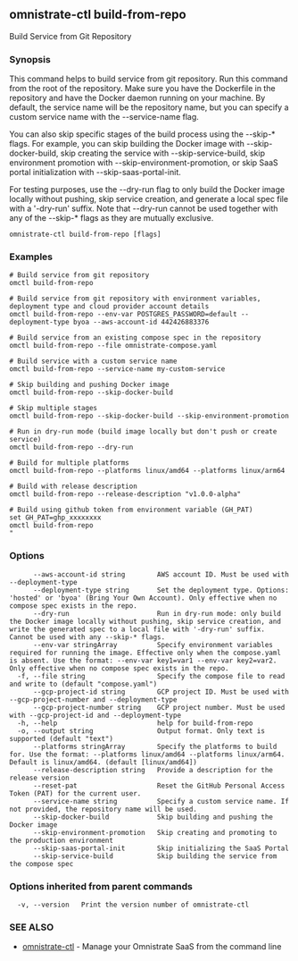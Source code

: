 ## omnistrate-ctl build-from-repo

Build Service from Git Repository

### Synopsis

This command helps to build service from git repository. Run this command from the root of the repository. Make sure you have the Dockerfile in the repository and have the Docker daemon running on your machine. By default, the service name will be the repository name, but you can specify a custom service name with the --service-name flag.

You can also skip specific stages of the build process using the --skip-* flags. For example, you can skip building the Docker image with --skip-docker-build, skip creating the service with --skip-service-build, skip environment promotion with --skip-environment-promotion, or skip SaaS portal initialization with --skip-saas-portal-init.

For testing purposes, use the --dry-run flag to only build the Docker image locally without pushing, skip service creation, and generate a local spec file with a '-dry-run' suffix. Note that --dry-run cannot be used together with any of the --skip-* flags as they are mutually exclusive.

```
omnistrate-ctl build-from-repo [flags]
```

### Examples

```
# Build service from git repository
omctl build-from-repo

# Build service from git repository with environment variables, deployment type and cloud provider account details
omctl build-from-repo --env-var POSTGRES_PASSWORD=default --deployment-type byoa --aws-account-id 442426883376

# Build service from an existing compose spec in the repository
omctl build-from-repo --file omnistrate-compose.yaml

# Build service with a custom service name
omctl build-from-repo --service-name my-custom-service

# Skip building and pushing Docker image
omctl build-from-repo --skip-docker-build

# Skip multiple stages
omctl build-from-repo --skip-docker-build --skip-environment-promotion

# Run in dry-run mode (build image locally but don't push or create service)
omctl build-from-repo --dry-run

# Build for multiple platforms
omctl build-from-repo --platforms linux/amd64 --platforms linux/arm64

# Build with release description
omctl build-from-repo --release-description "v1.0.0-alpha"

# Build using github token from environment variable (GH_PAT)
set GH_PAT=ghp_xxxxxxxx
omctl build-from-repo
"
```

### Options

```
      --aws-account-id string        AWS account ID. Must be used with --deployment-type
      --deployment-type string       Set the deployment type. Options: 'hosted' or 'byoa' (Bring Your Own Account). Only effective when no compose spec exists in the repo.
      --dry-run                      Run in dry-run mode: only build the Docker image locally without pushing, skip service creation, and write the generated spec to a local file with '-dry-run' suffix. Cannot be used with any --skip-* flags.
      --env-var stringArray          Specify environment variables required for running the image. Effective only when the compose.yaml is absent. Use the format: --env-var key1=var1 --env-var key2=var2. Only effective when no compose spec exists in the repo.
  -f, --file string                  Specify the compose file to read and write to (default "compose.yaml")
      --gcp-project-id string        GCP project ID. Must be used with --gcp-project-number and --deployment-type
      --gcp-project-number string    GCP project number. Must be used with --gcp-project-id and --deployment-type
  -h, --help                         help for build-from-repo
  -o, --output string                Output format. Only text is supported (default "text")
      --platforms stringArray        Specify the platforms to build for. Use the format: --platforms linux/amd64 --platforms linux/arm64. Default is linux/amd64. (default [linux/amd64])
      --release-description string   Provide a description for the release version
      --reset-pat                    Reset the GitHub Personal Access Token (PAT) for the current user.
      --service-name string          Specify a custom service name. If not provided, the repository name will be used.
      --skip-docker-build            Skip building and pushing the Docker image
      --skip-environment-promotion   Skip creating and promoting to the production environment
      --skip-saas-portal-init        Skip initializing the SaaS Portal
      --skip-service-build           Skip building the service from the compose spec
```

### Options inherited from parent commands

```
  -v, --version   Print the version number of omnistrate-ctl
```

### SEE ALSO

* [omnistrate-ctl](omnistrate-ctl.md)	 - Manage your Omnistrate SaaS from the command line

